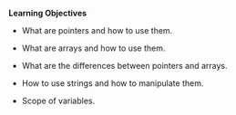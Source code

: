 **Learning Objectives**

- What are pointers and how to use them.

- What are arrays and how to use them.

- What are the differences between pointers and arrays.

- How to use strings and how to manipulate them.

- Scope of variables.

